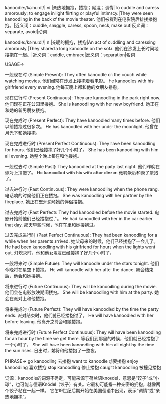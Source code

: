 kanoodle:/kəˈnuːdl/| vi.|亲热地拥抱，搂抱；厮混；调情|To cuddle and caress amorously; to engage in light flirting or playful intimacy.|They were seen kanoodling in the back of the movie theater.  他们被看到在电影院后排搂搂抱抱。|近义词：cuddle, snuggle, caress, spoon, neck, make out|反义词：separate, avoid|动词

kanoodle:/kəˈnuːdl/| n.|亲昵的拥抱，搂抱|An act of cuddling and caressing amorously.|They shared a long kanoodle on the sofa. 他们在沙发上长时间地搂抱在一起。|近义词：cuddle, embrace|反义词：separation|名词


USAGE->

一般现在时 (Simple Present):
They often kanoodle on the couch while watching movies.  他们经常在沙发上搂抱着看电影。
He kanoodles with his girlfriend every evening. 他每天晚上都和他的女朋友搂抱。


现在进行时 (Present Continuous):
They are kanoodling in the park right now.  他们现在正在公园里搂抱。
She is kanoodling with her new boyfriend. 她正在和她的新男朋友搂抱。


现在完成时 (Present Perfect):
They have kanoodled many times before. 他们以前搂抱过很多次。
He has kanoodled with her under the moonlight. 他曾在月光下和她搂抱。


现在完成进行时 (Present Perfect Continuous):
They have been kanoodling for hours. 他们已经搂抱了好几个小时了。
She has been kanoodling with him all evening. 她整个晚上都在和他搂抱。


一般过去时 (Simple Past):
They kanoodled at the party last night. 他们昨晚在派对上搂抱了。
He kanoodled with his wife after dinner. 他晚饭后和妻子搂抱了。


过去进行时 (Past Continuous):
They were kanoodling when the phone rang.  电话响的时候他们正在搂抱。
She was kanoodling with her partner by the fireplace.  她正在壁炉边和她的伴侣搂抱。


过去完成时 (Past Perfect):
They had kanoodled before the movie started. 电影开始前他们已经搂抱过了。
He had kanoodled with her in the car earlier that day. 那天早些时候，他在车里和她搂抱过。


过去完成进行时 (Past Perfect Continuous):
They had been kanoodling for a while when her parents arrived. 她父母来的时候，他们已经搂抱了一会儿了。
He had been kanoodling with his girlfriend for hours when the lights went out.  灯熄灭时，他和他女朋友已经搂抱了好几个小时了。


一般将来时 (Simple Future):
They will kanoodle under the stars tonight. 他们今晚将在星空下搂抱。
He will kanoodle with her after the dance. 舞会结束后，他会和她搂抱。


将来进行时 (Future Continuous):
They will be kanoodling during the movie. 他们会在电影放映期间搂抱。
She will be kanoodling with him at the party.  她会在派对上和他搂抱。


将来完成时 (Future Perfect):
They will have kanoodled by the time the party ends. 派对结束时，他们就已经搂抱过了。
He will have kanoodled with her before leaving. 他离开之前会和她搂抱。


将来完成进行时 (Future Perfect Continuous):
They will have been kanoodling for an hour by the time we get there. 等我们到那里的时候，他们就已经搂抱了一个小时了。
She will have been kanoodling with him all night by the time the sun rises.  日出时，她将和他搂抱了一整夜。


PHRASE->
go kanoodling 去搂抱
want to kanoodle 想要搂抱
enjoy kanoodling 喜欢搂抱
stop kanoodling 停止搂抱
caught kanoodling 被撞见搂抱

词源：kanoodle的词源不确定，可能来源于荷兰语knoedel，意思是“饺子”或“小球”，也可能与德语Knödel（饺子）有关。它最初可能指一种亲密的拥抱，就像两个饺子粘在一起一样。  它在19世纪后期开始在美国俚语中出现，表示“调情”或“亲热地拥抱”。
